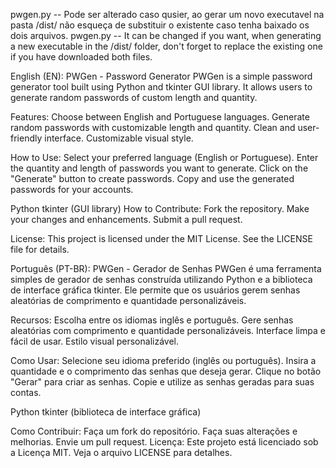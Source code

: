 pwgen.py -- Pode ser alterado caso qusier, ao gerar um novo executavel na pasta /dist/ não esqueça de substituir o existente caso tenha baixado os dois arquivos.
pwgen.py -- It can be changed if you want, when generating a new executable in the /dist/ folder, don't forget to replace the existing one if you have downloaded both files.

English (EN):
PWGen - Password Generator
PWGen is a simple password generator tool built using Python and tkinter GUI library. It allows users to generate random passwords of custom length and quantity.

Features:
Choose between English and Portuguese languages.
Generate random passwords with customizable length and quantity.
Clean and user-friendly interface.
Customizable visual style.

How to Use:
Select your preferred language (English or Portuguese).
Enter the quantity and length of passwords you want to generate.
Click on the "Generate" button to create passwords.
Copy and use the generated passwords for your accounts.

Python
tkinter (GUI library)
How to Contribute:
Fork the repository.
Make your changes and enhancements.
Submit a pull request.

License:
This project is licensed under the MIT License. See the LICENSE file for details.

Português (PT-BR):
PWGen - Gerador de Senhas
PWGen é uma ferramenta simples de gerador de senhas construída utilizando Python e a biblioteca de interface gráfica tkinter. Ele permite que os usuários gerem senhas aleatórias de comprimento e quantidade personalizáveis.

Recursos:
Escolha entre os idiomas inglês e português.
Gere senhas aleatórias com comprimento e quantidade personalizáveis.
Interface limpa e fácil de usar.
Estilo visual personalizável.

Como Usar:
Selecione seu idioma preferido (inglês ou português).
Insira a quantidade e o comprimento das senhas que deseja gerar.
Clique no botão "Gerar" para criar as senhas.
Copie e utilize as senhas geradas para suas contas.


Python
tkinter (biblioteca de interface gráfica)

Como Contribuir:
Faça um fork do repositório.
Faça suas alterações e melhorias.
Envie um pull request.
Licença:
Este projeto está licenciado sob a Licença MIT. Veja o arquivo LICENSE para detalhes.
